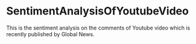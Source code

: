 # SentimentAnalysisOfYoutubeVideo
This is the sentiment analysis on the comments of Youtube video which is recently published by Global News. 

